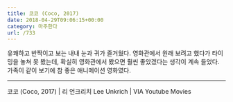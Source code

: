 ```yaml
---
title: 코코 (Coco, 2017)
date: 2018-04-29T09:06:15+00:00
category: 마주한다
url: /733
---
```


유쾌하고 반짝이고 보는 내내 눈과 귀가 즐거웠다. 영화관에서 원래 보려고 했다가 타이밍을 놓쳐 못 봤는데, 확실히 영화관에서 봤으면 훨씬 좋았겠다는 생각이 계속 들었다. 가족이 같이 보기에 참 좋은 애니메이션 영화였다.

---

코코 (Coco, 2017) | 리 언크리치 Lee Unkrich | VIA Youtube Movies
